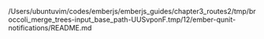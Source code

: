 /Users/ubuntuvim/codes/emberjs/emberjs_guides/chapter3_routes2/tmp/broccoli_merge_trees-input_base_path-UUSvponF.tmp/12/ember-qunit-notifications/README.md